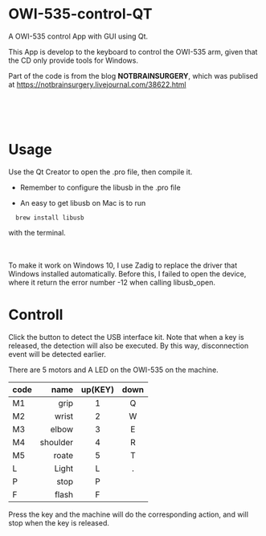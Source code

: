 # OWI-535-control-QT
A OWI-535 control App with GUI using Qt.

This App is develop to the keyboard to control the OWI-535 arm, given that the CD only provide tools for Windows.


Part of the code is from the blog **NOTBRAINSURGERY**, which was publised at https://notbrainsurgery.livejournal.com/38622.html
<br/>


<br/> <br/> <br/> 




# Usage
  
  Use the Qt Creator to open the .pro file, then compile it.
  
  * Remember to configure the libusb in the .pro file
  
  * An easy to get libusb on Mac is to run 
  ```
    brew install libusb 
  ```
  with the terminal.
 <br/><br/> <br/> 
  
  To make it work on Windows 10, I use Zadig to replace the driver that Windows installed automatically. Before this, I failed to open the device, where it return the error number -12 when calling libusb_open.





# Controll
Click the button to detect the USB interface kit. 
Note that when a key is released, the detection will also be executed. By this way, disconnection event will be detected earlier.


There are 5 motors and A LED on the OWI-535 on the machine.

   | code| name    | up(KEY) | down |
   | :---| ------: | :-----: | :--: |
   | M1  | grip    | 1       | Q    |
   | M2  | wrist   | 2       | W    |
   | M3  | elbow   | 3       | E    |
   | M4  | shoulder| 4       | R    |
   | M5  | roate   | 5       | T    |
   | L   | Light   | L       | .    |
   | P   | stop    | P       |      |
   | F   | flash   | F       |      |

Press the key and the machine will do the corresponding action, and will stop when the key is released.




